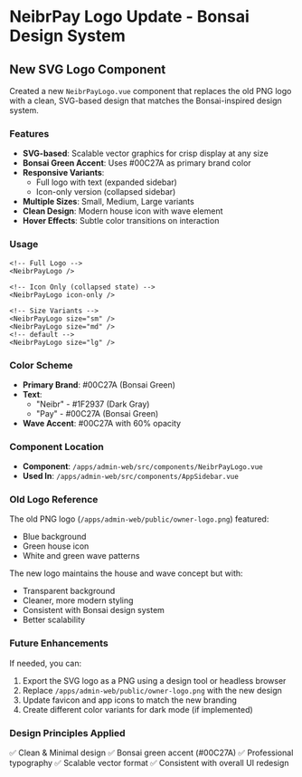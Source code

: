 # NeibrPay Logo Update - Bonsai Design System

## New SVG Logo Component

Created a new `NeibrPayLogo.vue` component that replaces the old PNG logo with a clean, SVG-based design that matches the Bonsai-inspired design system.

### Features

- **SVG-based**: Scalable vector graphics for crisp display at any size
- **Bonsai Green Accent**: Uses #00C27A as primary brand color
- **Responsive Variants**:
  - Full logo with text (expanded sidebar)
  - Icon-only version (collapsed sidebar)
- **Multiple Sizes**: Small, Medium, Large variants
- **Clean Design**: Modern house icon with wave element
- **Hover Effects**: Subtle color transitions on interaction

### Usage

```vue
<!-- Full Logo -->
<NeibrPayLogo />

<!-- Icon Only (collapsed state) -->
<NeibrPayLogo icon-only />

<!-- Size Variants -->
<NeibrPayLogo size="sm" />
<NeibrPayLogo size="md" />
<!-- default -->
<NeibrPayLogo size="lg" />
```

### Color Scheme

- **Primary Brand**: #00C27A (Bonsai Green)
- **Text**:
  - "Neibr" - #1F2937 (Dark Gray)
  - "Pay" - #00C27A (Bonsai Green)
- **Wave Accent**: #00C27A with 60% opacity

### Component Location

- **Component**: `/apps/admin-web/src/components/NeibrPayLogo.vue`
- **Used In**: `/apps/admin-web/src/components/AppSidebar.vue`

### Old Logo Reference

The old PNG logo (`/apps/admin-web/public/owner-logo.png`) featured:

- Blue background
- Green house icon
- White and green wave patterns

The new logo maintains the house and wave concept but with:

- Transparent background
- Cleaner, more modern styling
- Consistent with Bonsai design system
- Better scalability

### Future Enhancements

If needed, you can:

1. Export the SVG logo as a PNG using a design tool or headless browser
2. Replace `/apps/admin-web/public/owner-logo.png` with the new design
3. Update favicon and app icons to match the new branding
4. Create different color variants for dark mode (if implemented)

### Design Principles Applied

✅ Clean & Minimal design
✅ Bonsai green accent (#00C27A)
✅ Professional typography
✅ Scalable vector format
✅ Consistent with overall UI redesign
